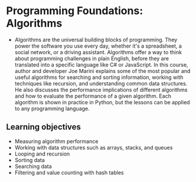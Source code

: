 # Programming Foundations: Algorithms  

* Algorithms are the universal building blocks of programming. They power the software you use every day, whether it's a spreadsheet, a social network, or a driving assistant. Algorithms offer a way to think about programming challenges in plain English, before they are translated into a specific language like C# or
JavaScript. In this course, author and developer Joe Marini explains some of the most popular and useful algorithms for searching and sorting
information, working with techniques like recursion, and understanding common data structures. He also discusses the performance implications
of different algorithms and how to evaluate the performance of a given algorithm. Each algorithm is shown in practice in Python, but the lessons
can be applied to any programming language.  

## Learning objectives
 * Measuring algorithm performance
 * Working with data structures such as arrays, stacks, and queues
 * Looping and recursion
 * Sorting data
 * Searching data
 * Filtering and value counting with hash tables
